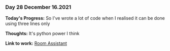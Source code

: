 ### Day 28 December 16.2021

**Today's Progress:** So I've wrote a lot of code when I realised it can be done using three lines only

**Thoughts:** It's python power I think

**Link to work:** [Room Assistant](https://github.com/Pablo203/RoomAssistant/)